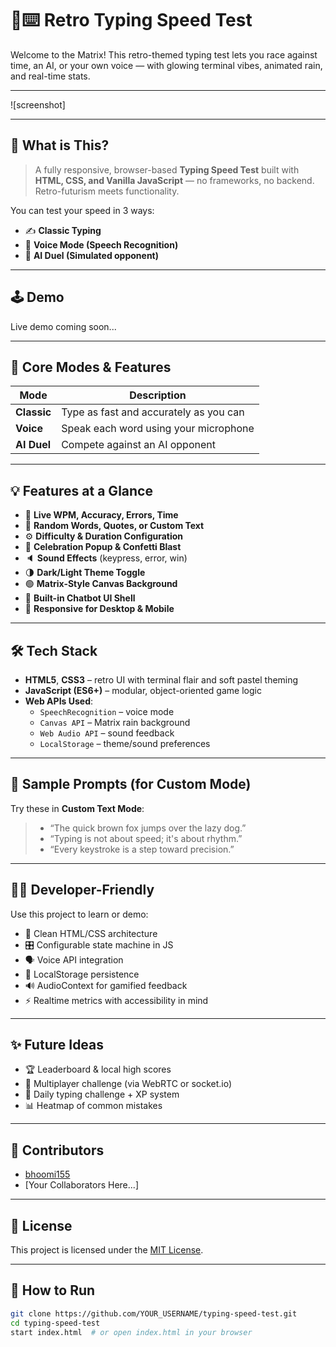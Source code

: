 # 🧠⌨️ Retro Typing Speed Test

Welcome to the Matrix! This retro-themed typing test lets you race against time, an AI, or your own voice — with glowing terminal vibes, animated rain, and real-time stats.

---

![screenshot]

---

## 📌 What is This?

> A fully responsive, browser-based **Typing Speed Test** built with **HTML, CSS, and Vanilla JavaScript** — no frameworks, no backend. Retro-futurism meets functionality.

You can test your speed in 3 ways:
- ✍️ **Classic Typing**
- 🎤 **Voice Mode (Speech Recognition)**
- 🤖 **AI Duel (Simulated opponent)**

---

## 🕹️ Demo

Live demo coming soon...

---

## 🚀 Core Modes & Features

| Mode       | Description                            |
|------------|----------------------------------------|
| **Classic**  | Type as fast and accurately as you can |
| **Voice**    | Speak each word using your microphone |
| **AI Duel**  | Compete against an AI opponent        |

---

## 💡 Features at a Glance

- 🔄 **Live WPM, Accuracy, Errors, Time**
- 🔁 **Random Words, Quotes, or Custom Text**
- ⚙️ **Difficulty & Duration Configuration**
- 🎉 **Celebration Popup & Confetti Blast**
- 🔈 **Sound Effects** (keypress, error, win)
- 🌗 **Dark/Light Theme Toggle**
- 🟢 **Matrix-Style Canvas Background**
- 🤖 **Built-in Chatbot UI Shell**
- 📱 **Responsive for Desktop & Mobile**

---

## 🛠️ Tech Stack

- **HTML5**, **CSS3** – retro UI with terminal flair and soft pastel theming
- **JavaScript (ES6+)** – modular, object-oriented game logic
- **Web APIs Used**:
  - `SpeechRecognition` – voice mode
  - `Canvas API` – Matrix rain background
  - `Web Audio API` – sound feedback
  - `LocalStorage` – theme/sound preferences

---

## 🧠 Sample Prompts (for Custom Mode)

Try these in **Custom Text Mode**:
> - “The quick brown fox jumps over the lazy dog.”
> - “Typing is not about speed; it's about rhythm.”
> - “Every keystroke is a step toward precision.”

---

## 🧑‍💻 Developer-Friendly

Use this project to learn or demo:

- 🧱 Clean HTML/CSS architecture  
- 🎛️ Configurable state machine in JS  
- 🗣️ Voice API integration  
- 💾 LocalStorage persistence  
- 🔊 AudioContext for gamified feedback  
- ⚡ Realtime metrics with accessibility in mind  

---

## ✨ Future Ideas

- 🏆 Leaderboard & local high scores  
- 👥 Multiplayer challenge (via WebRTC or socket.io)  
- 🧭 Daily typing challenge + XP system  
- 📊 Heatmap of common mistakes  

---

## 🤝 Contributors

- [bhoomi155](https://github.com/bhoomi155)  
- [Your Collaborators Here...]

---

## 📜 License

This project is licensed under the [MIT License](LICENSE).

---

## 🚧 How to Run

```bash
git clone https://github.com/YOUR_USERNAME/typing-speed-test.git
cd typing-speed-test
start index.html  # or open index.html in your browser
